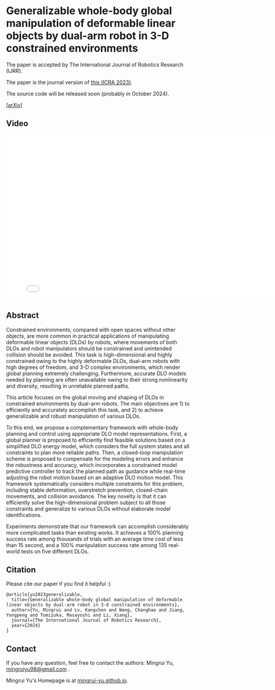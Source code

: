 # Generalizable whole-body global manipulation of deformable linear objects by dual-arm robot in 3-D constrained environments

The paper is accepted by The International Journal of Robotics Research (IJRR).

The paper is the journal version of [this (ICRA 2023)](https://mingrui-yu.github.io/DLO_planning/).

The source code will be released soon (probably in October 2024).

[[arXiv](https://arxiv.org/abs/2310.09899)]

## Video

<p align="center">
<iframe width="800" height="450" src="./final_whole.mp4" title="23_DLO_planning_journal" frameborder="0" allow="accelerometer; autoplay; clipboard-write; encrypted-media; gyroscope; picture-in-picture" allowfullscreen> </iframe>
</p>

## Abstract

Constrained environments, compared with open spaces without other objects, are more common in practical applications of manipulating deformable linear objects (DLOs) by robots, where movements of both DLOs and robot manipulators should be constrained and unintended collision should be avoided. This task is high-dimensional and highly constrained owing to the highly deformable DLOs, dual-arm robots with high degrees of freedom, and 3-D complex environments, which render global planning extremely challenging. Furthermore, accurate DLO models needed by planning are often unavailable owing to their strong nonlinearity and diversity, resulting in unreliable planned paths.

This article focuses on the global moving and shaping of DLOs in constrained environments by dual-arm robots. The main objectives are 1) to efficiently and accurately accomplish this task, and 2) to achieve generalizable and robust manipulation of various DLOs.

To this end, we propose a complementary framework with whole-body planning and control using appropriate DLO model representations. First, a global planner is proposed to efficiently find feasible solutions based on a simplified DLO energy model, which considers the full system states and all constraints to plan more reliable paths.
Then, a closed-loop manipulation scheme is proposed to compensate for the modeling errors and enhance the robustness and accuracy, which incorporates a constrained model predictive controller to track the planned path as guidance while real-time adjusting the robot motion based on an adaptive DLO motion model.
This framework systematically considers multiple constraints for this problem, including stable deformation, overstretch prevention, closed-chain movements, and collision avoidance. The key novelty is that it can efficiently solve the high-dimensional problem subject to all those constraints and generalize to various DLOs without elaborate model identifications.

Experiments demonstrate that our framework can accomplish considerably more complicated tasks than existing works. It achieves a 100% planning success rate among thousands of trials with an average time cost of less than 15 second, and a 100% manipulation success rate among 135 real-world tests on five different DLOs.

## Citation

Please cite our paper if you find it helpful :)

```
@article{yu2023generalizable,
  title={Generalizable whole-body global manipulation of deformable linear objects by dual-arm robot in 3-d constrained environments},
  author={Yu, Mingrui and Lv, Kangchen and Wang, Changhao and Jiang, Yongpeng and Tomizuka, Masayoshi and Li, Xiang},
  journal={The International Journal of Robotics Research},
  year={2024}
}
```

## Contact

If you have any question, feel free to contact the authors: Mingrui Yu, [mingruiyu98@gmail.com](mailto:mingruiyu98@gmail.com) .

Mingrui Yu's Homepage is at [mingrui-yu.github.io](https://mingrui-yu.github.io).
